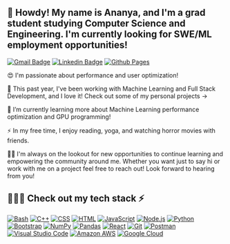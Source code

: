 ## 🤠  Howdy! My name is Ananya, and I'm a grad student studying Computer Science and Engineering. I'm currently looking for SWE/ML employment opportunities!


[![Gmail Badge](https://img.shields.io/badge/-apagadala@scu.edu-c14438?style=for-the-badge&logo=gmail&logoColor=white&link=mailto:apagadala@scu.edu)](mailto:apagadala@scu.edu)
[![Linkedin Badge](https://img.shields.io/badge/-ananyapg-%230077B5.svg?style=for-the-badge&logo=linkedin&logoColor=white=https://www.linkedin.com/in/ananyapg/)](https://www.linkedin.com/in/ananyapg/)
[![Github Pages](https://img.shields.io/badge/pags.dev-121013?style=for-the-badge&logo=github&logoColor=white)](https://www.pags.dev)


 😍 I'm passionate about performance and user optimization! 

 🔭  This past year, I've been working with Machine Learning and Full Stack Development, and I love it! Check out some of my personal projects ->

 🌱 I’m currently learning more about Machine Learning performance optimization and GPU programming!

 ⚡  In my free time, I enjoy reading, yoga, and watching horror movies with friends. 

 👯‍♀️ I'm always on the lookout for new opportunities to continue learning and empowering the community around me. Whether you want just to say hi or work with me on a project feel free to reach out! Look forward to hearing from you!

## 👩🏾‍💻 Check out my tech stack ⚡️

<p>
    <a href="#"><img alt="Bash" src="https://img.shields.io/badge/Bash-121011.svg?logo=gnu-bash&logoColor=white"></a>
    <a href="#"><img alt="C++" src="https://custom-icon-badges.herokuapp.com/badge/C++-9C033A.svg?logo=cpp2&logoColor=white"></a>
    <a href="#"><img alt="CSS" src="https://img.shields.io/badge/CSS-1572B6.svg?logo=css3&logoColor=white"></a>
    <a href="#"><img alt="HTML" src="https://img.shields.io/badge/HTML-E34F26.svg?logo=html5&logoColor=white"></a>
    <a href="#"><img alt="JavaScript" src="https://img.shields.io/badge/JavaScript-F7DF1E.svg?logo=javascript&logoColor=black"></a>
    <a href="#"><img alt="Node.js" src="https://img.shields.io/badge/Node.js-43853D.svg?logo=node.js&logoColor=white"></a>
    <a href="#"><img alt="Python" src="https://img.shields.io/badge/Python-14354C.svg?logo=python&logoColor=white"></a>
    <a href="#"><img alt="Bootstrap" src="https://img.shields.io/badge/Bootstrap-7952B3.svg?logo=bootstrap&logoColor=white"></a>
    <a href="#"><img alt="NumPy" src="https://img.shields.io/badge/Numpy-013243.svg?logo=numpy&logoColor=white"></a>
    <a href="#"><img alt="Pandas" src="https://img.shields.io/badge/Pandas-150458.svg?logo=pandas&logoColor=white"></a>
    <a href="#"><img alt="React" src="https://img.shields.io/badge/React-20232a.svg?logo=react&logoColor=%2361DAFB"></a>
    <a href="#"><img alt="Git" src="https://img.shields.io/badge/Git-F05033.svg?logo=git&logoColor=white"></a>
    <a href="#"><img alt="Postman" src="https://img.shields.io/badge/Postman-FF6C37?logo=postman&logoColor=white"></a>
    <a href="#"><img alt="Visual Studio Code" src="https://img.shields.io/badge/Visual%20Studio%20Code-0078d7.svg?logo=visual-studio-code&logoColor=white"></a>
    <a href="#"><img alt="Amazon AWS" src="https://img.shields.io/badge/Amazon%20AWS-232F3E?style=flat-square&logo=amazon-aws"></a>  
    <a href="#"><img alt="Google Cloud" src="https://img.shields.io/badge/Google%20Cloud-black?style=flat-square&logo=google-cloud"></a>
</p>


